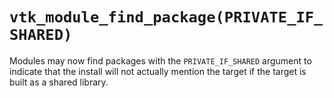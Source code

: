 # `vtk_module_find_package(PRIVATE_IF_SHARED)`

Modules may now find packages with the `PRIVATE_IF_SHARED` argument to indicate
that the install will not actually mention the target if the target is built as
a shared library.
